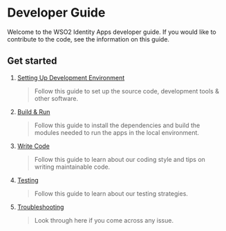 # Developer Guide

Welcome to the WSO2 Identity Apps developer guide. If you would like to contribute to the code, see the information on this guide.

## Get started

1. [Setting Up Development Environment](./SET_UP_DEV_ENVIRONMENT.md)

    > Follow this guide to set up the source code, development tools & other software.

2. [Build & Run](./BUILD_AND_RUN.md)

    > Follow this guide to install the dependencies and build the modules needed to run the apps in the local environment.

3. [Write Code](./write-code/README.md)

   > Follow this guide to learn about our coding style and tips on writing maintainable code.

4. [Testing](./testing/README.md)

   > Follow this guide to learn about our testing strategies.

5. [Troubleshooting](./TROUBLESHOOTING.md)

   > Look through here if you come across any issue.
